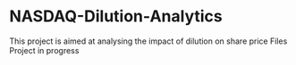 # NASDAQ-Dilution-Analytics

This project is aimed at analysing the impact of dilution on share price
Files
Project in progress
